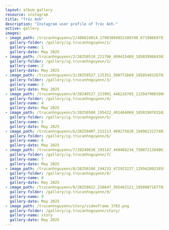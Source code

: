 ```yaml
---
layout: album_gallery
resource: instagram
title: "Trúc Anh"
description: "Instagram user profile of Trúc Anh."
active: gallery
images: 
- image_path: /trucanhnguyenn/1/486624914_17903894952109740_8719866979350289535_n.jpg
  gallery-folder: /gallery/ig.trucanhnguyenn/1/
  gallery-name: 1
  gallery-date: May 2025
- image_path: /trucanhnguyenn/2/20250519_221706_499415469_18503998843023506_3515503640229469682_n.jpg
  gallery-folder: /gallery/ig.trucanhnguyenn/2/
  gallery-name: 2
  gallery-date: May 2025
- image_path: /trucanhnguyenn/3/20250527_125351_500772669_18505483267023506_2790463297157625009_n.jpg
  gallery-folder: /gallery/ig.trucanhnguyenn/3/
  gallery-name: 3
  gallery-date: May 2025
- image_path: /trucanhnguyenn/4/20240527_213901_446216785_1120479065908895_3043568473436631900_n.jpg
  gallery-folder: /gallery/ig.trucanhnguyenn/4/
  gallery-name: 4
  gallery-date: May 2025
- image_path: /trucanhnguyenn/5/20250508_195422_491464069_18501907831023506_3092579276234953731_n.jpg
  gallery-folder: /gallery/ig.trucanhnguyenn/5/
  gallery-name: 5
  gallery-date: May 2025
- image_path: /trucanhnguyenn/6/20250407_212213_489275820_18496131274023506_1390947747078125803_n.jpg
  gallery-folder: /gallery/ig.trucanhnguyenn/6/
  gallery-name: 6
  gallery-date: May 2025
- image_path: /trucanhnguyenn/7/20240630_193147_449466234_750072130406338_8039787054552951016_n.jpg
  gallery-folder: /gallery/ig.trucanhnguyenn/7/
  gallery-name: 7
  gallery-date: May 2025
- image_path: /trucanhnguyenn/8/20250108_194233_472923227_1295620921859449_3336561776584055586_n.jpg
  gallery-folder: /gallery/ig.trucanhnguyenn/8/
  gallery-name: 8
  gallery-date: May 2025
- image_path: /trucanhnguyenn/9/20250612_210847_505462121_18508871077023506_835232232359070866_n.jpg
  gallery-folder: /gallery/ig.trucanhnguyenn/9/
  gallery-name: 9
  gallery-date: May 2025
- image_path: /trucanhnguyenn/story/videoframe_3765.png
  gallery-folder: /gallery/ig.trucanhnguyenn/story/
  gallery-name: story
  gallery-date: May 2025
---
```

